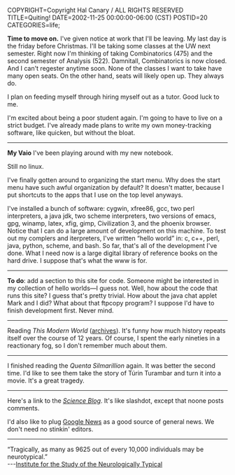 COPYRIGHT=Copyright Hal Canary / ALL RIGHTS RESERVED
TITLE=Quiting!
DATE=2002-11-25 00:00:00-06:00 (CST)
POSTID=20
CATEGORIES=life;

**Time to move on.** I've given notice at work that I'll be leaving. My last day is the friday before Christmas. I'll be taking some classes at the UW next semester. Right now I'm thinking of taking Combinatorics (475) and the second semester of Analysis (522). Damnitall, Combinatorics is now closed. And I can't regester anytime soon. None of the classes I want to take have many open seats. On the other hand, seats will likely open up. They always do.

I plan on feeding myself through hiring myself out as a tutor. Good luck to me.

I'm excited about being a poor student again. I'm going to have to live on a strict budget. I've already made plans to write my own money-tracking software, like quicken, but without the bloat.

* * *

**My Vaio** I've been playing around with my new notebook.

Still no linux.

I've finally gotten around to organizing the start menu. Why does the start menu have such awful organization by default? It doesn't matter, because I put shortcuts to the apps that I use on the top level anyways.

I've installed a bunch of software: cygwin, xfree86, gcc, two perl interpreters, a java jdk, two scheme interpreters, two versions of emacs, gpg, winamp, latex, xfig, gimp, Civilization 3, and the phoenix browser. Notice that I can do a large amount of development on this machine. To test out my complers and iterpreters, I've written “hello world” in: c, c++, perl, java, python, scheme, and bash. So far, that's all of the development I've done. What I need now is a large digital library of reference books on the hard drive. I suppose that's what the www is for.

* * *

**To do**: add a section to this site for code. Someone might be interested in my collection of hello worlds—I guess not. Well, how about the code that runs this site? I guess that's pretty trivial. How about the java chat applet Mark and I did? What about that ftpcopy program? I suppose I'd have to finish development first. Never mind.

* * *

Reading _This Modern World_ ([archives](http://www.thismodernworld.com/pages/arc/arc_fr.html)). It's funny how much history repeats itself over the course of 12 years. Of course, I spent the early nineties in a reactionary fog, so I don't remember much about them.

* * *

I finished reading the _Quenta Silmarillion_ again. It was better the second time. I'd like to see them take the story of Túrin Turambar and turn it into a movie. It's a great tragedy.

* * *

Here's a link to the [_Science Blog_](http://www.scienceblog.com/community/). It's like slashdot, except that noone posts comments.

I'd also like to plug [Google News](http://news.google.com/) as a good source of general news. We don't need no stinkin' editors.

* * *

“Tragically, as many as 9625 out of every 10,000 individuals may be neurotypical.”  
\---[Institute for the Study of the Neurologically Typical](http://isnt.autistics.org/)
